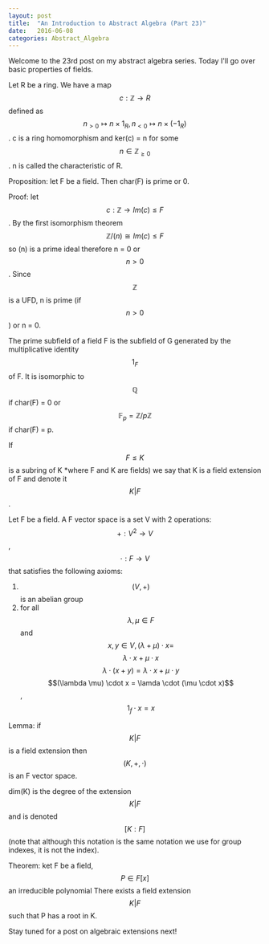 ```yaml
---
layout: post
title:  "An Introduction to Abstract Algebra (Part 23)"
date:   2016-06-08
categories: Abstract_Algebra
---
```


Welcome to the 23rd post on my abstract algebra series. Today I'll go over basic properties of fields.

Let R be a ring. We have a map $$c : \mathbb{Z} \rightarrow R$$ defined as $$n_{> 0 } \mapsto n\times 1_R, n_{< 0} \mapsto n \times (-1_R)$$. c is a ring homomorphism and ker(c) = n for some $$n \in \mathbb{Z}_{\geq 0}$$. n is called the characteristic of R.

Proposition: let F be a field. Then char(F) is prime or 0.

Proof: let $$c : \mathbb{Z} \rightarrow Im(c) \leq F$$. By the first isomorphism theorem $$\mathbb{Z}/(n) \cong Im(c) \leq F$$ so (n) is a prime ideal therefore n = 0 or $$n >0$$. Since $$\mathbb{Z}$$ is a UFD, n is prime (if $$n > 0$$) or n = 0.

The prime subfield of a field F is the subfield of G generated by the multiplicative identity $$1_F$$ of F. It is isomorphic to $$\mathbb{Q}$$ if char(F) = 0 or $$\mathbb{F}_p = \mathbb{Z}/p\mathbb{Z}$$ if char(F) = p.

If $$F \leq K$$ is a subring of K *where F and K are fields) we say that K is a field extension of F and denote it $$K \vert F$$.

Let F be a field. A F vector space is a set V with 2 operations: $$+ : V^2 \rightarrow V$$, $$\cdot : F \rightarrow V$$ that satisfies the following axioms:
1) $$(V, +)$$ is an abelian group
2) for all $$\lambda, \mu \in F$$ and $$x, y \in V, (\lambda + \mu) \cdot x =$$ $$\lambda \cdot x + \mu \cdot x$$ $$\lambda \cdot (x+y) = \lambda \cdot x + \mu \cdot y$$ $$(\lambda \mu) \cdot x = \lamda \cdot (\mu \cdot x)$$, $$1_f \cdot x = x$$

Lemma: if $$K \vert F$$ is a field extension then $$(K, +, \cdot)$$ is an F vector space.

dim(K) is the degree of the extension $$K \vert F$$ and is denoted $$[K :F]$$ (note that although this notation is the same notation we use for group indexes, it is not the index).

Theorem: ket F be a field, $$P \in F[x]$$ an irreducible polynomial There exists a field extension $$K \vert F$$ such that P has a root in K.

Stay tuned for a post on algebraic extensions next!
